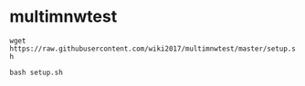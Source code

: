 # multimnwtest
`wget https://raw.githubusercontent.com/wiki2017/multimnwtest/master/setup.sh`

`bash setup.sh
`

